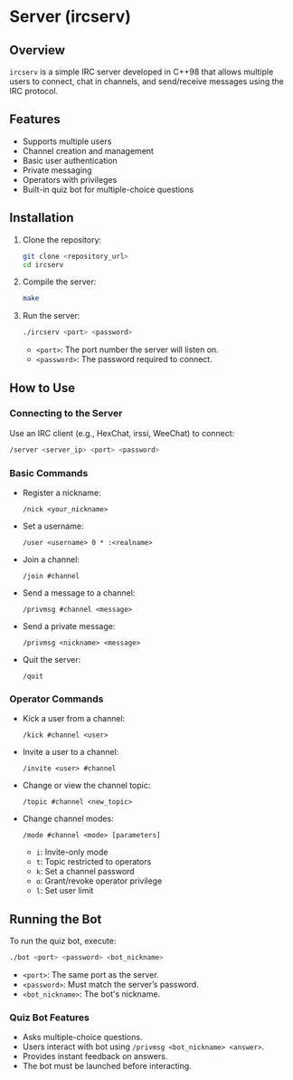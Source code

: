 # Server (ircserv)

## Overview

`ircserv` is a simple IRC server developed in C++98 that allows multiple users to connect, chat in channels, and send/receive messages using the IRC protocol.

## Features

- Supports multiple users
- Channel creation and management
- Basic user authentication
- Private messaging
- Operators with privileges
- Built-in quiz bot for multiple-choice questions

## Installation

1. Clone the repository:
   ```sh
   git clone <repository_url>
   cd ircserv
   ```
2. Compile the server:
   ```sh
   make
   ```
3. Run the server:
   ```sh
   ./ircserv <port> <password>
   ```
   - `<port>`: The port number the server will listen on.
   - `<password>`: The password required to connect.

## How to Use

### Connecting to the Server

Use an IRC client (e.g., HexChat, irssi, WeeChat) to connect:

```sh
/server <server_ip> <port> <password>
```

### Basic Commands

- Register a nickname:
  ```
  /nick <your_nickname>
  ```
- Set a username:
  ```
  /user <username> 0 * :<realname>
  ```
- Join a channel:
  ```
  /join #channel
  ```
- Send a message to a channel:
  ```
  /privmsg #channel <message>
  ```
- Send a private message:
  ```
  /privmsg <nickname> <message>
  ```
- Quit the server:
  ```
  /quit
  ```

### Operator Commands

- Kick a user from a channel:
  ```
  /kick #channel <user>
  ```
- Invite a user to a channel:
  ```
  /invite <user> #channel
  ```
- Change or view the channel topic:
  ```
  /topic #channel <new_topic>
  ```
- Change channel modes:
  ```
  /mode #channel <mode> [parameters]
  ```
  - `i`: Invite-only mode
  - `t`: Topic restricted to operators
  - `k`: Set a channel password
  - `o`: Grant/revoke operator privilege
  - `l`: Set user limit

## Running the Bot

To run the quiz bot, execute:
```sh
./bot <port> <password> <bot_nickname>
```
- `<port>`: The same port as the server.
- `<password>`: Must match the server’s password.
- `<bot_nickname>`: The bot's nickname.

### Quiz Bot Features
- Asks multiple-choice questions.
- Users interact with bot using `/privmsg <bot_nickname> <answer>`.
- Provides instant feedback on answers.
- The bot must be launched before interacting.
